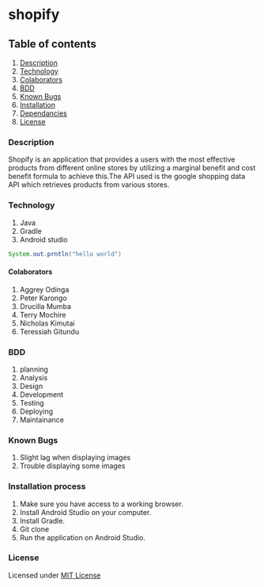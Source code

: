 # shopify
## Table of contents
1. [Description](#Description)
2. [Technology](#Technology)
3. [Colaborators](#Colaborators)
4. [BDD](#BDD)
5. [Known Bugs](#Knownbugs)
6. [Installation](#installation)
7. [Dependancies](#Dependncies)
8. [License](#License)

### Description
Shopify is an application that provides a users with the most effective products from different online stores by utilizing a marginal benefit and cost benefit formula to achieve this.The API used is the google shopping data API which retrieves products from various stores.
### Technology

1. Java 
2. Gradle
3. Android studio


```Java 
System.out.prntln("hello world")
```
#### Colaborators
1. Aggrey Odinga
2. Peter Karongo
3. Drucilla Mumba
4. Terry Mochire
5. Nicholas Kimutai
6. Teressiah Gitundu

### BDD
1. planning
2. Analysis
3. Design
4. Development
5. Testing
6. Deploying
7. Maintainance

### Known Bugs
1. Slight lag when displaying images
2. Trouble displaying some images

### Installation process
1. Make sure you have access to a working browser.
2. Install Android Studio on your computer.
3. Install Gradle.
4. Git clone
5. Run the application on Android Studio.

### License
Licensed under [MIT License](LICENSE)
